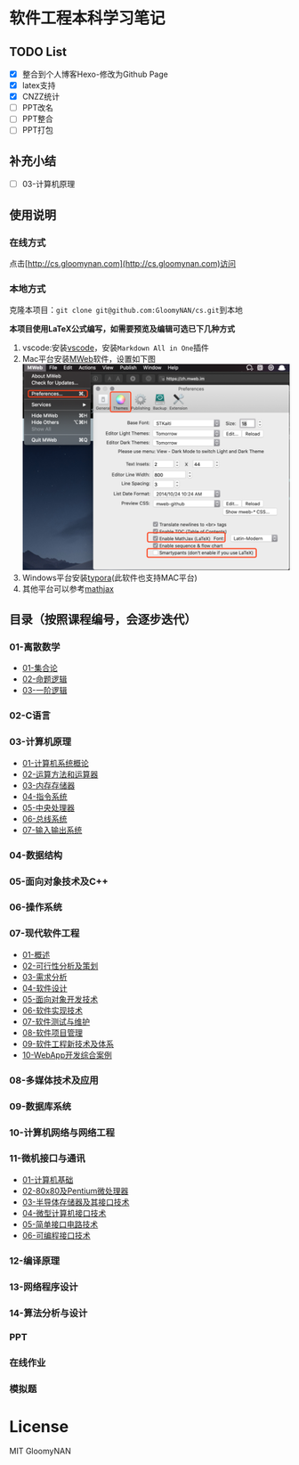 # 软件工程本科学习笔记

## TODO List

- [x] 整合到个人博客Hexo-修改为Github Page
- [x] latex支持
- [x] CNZZ统计
- [ ] PPT改名
- [ ] PPT整合
- [ ] PPT打包

## 补充小结

- [ ] 03-计算机原理

## 使用说明

### 在线方式

点击[http://cs.gloomynan.com](http://cs.gloomynan.com)访问

### 本地方式

克隆本项目：`git clone git@github.com:GloomyNAN/cs.git`到本地

**本项目使用LaTeX公式编写，如需要预览及编辑可选已下几种方式**

1. vscode:安装[vscode](https://code.visualstudio.com/)，安装`Markdown All in One`插件
2. Mac平台安装[MWeb](https://zh.mweb.im)软件，设置如下图
   ![MWeb设置](./assets/mweb-config.png)
3. Windows平台安装[typora](https://www.typora.io)(此软件也支持MAC平台)
3. 其他平台可以参考[mathjax](https://www.mathjax.org)

## 目录（按照课程编号，会逐步迭代）

### 01-离散数学

- [01-集合论](./01-离散数学/离散数学01-集合论.md)
- [02-命题逻辑](./01-离散数学/离散数学02-命题逻辑.md)
- [03-一阶逻辑](./01-离散数学/离散数学03-一阶逻辑.md)

### 02-C语言

### 03-计算机原理

- [01-计算机系统概论](./03-计算机原理/计算机原理01-计算机系统概论.md)
- [02-运算方法和运算器](./03-计算机原理/计算机原理02-运算方法和运算器.md)
- [03-内存存储器](./03-计算机原理/计算机原理03-内存存储器.md)
- [04-指令系统](./03-计算机原理/计算机原理04-指令系统.md)
- [05-中央处理器](./03-计算机原理/计算机原理05-中央处理器.md)
- [06-总线系统](./03-计算机原理/计算机原理06-总线系统.md)
- [07-输入输出系统](./03-计算机原理/计算机原理07-输入输出系统.md)

### 04-数据结构

### 05-面向对象技术及C++

### 06-操作系统

### 07-现代软件工程

- [01-概述](./07-现代软件工程/现代软件工程01-概述.md)
- [02-可行性分析及策划](./07-现代软件工程/现代软件工程02-可行性分析及策划.md)
- [03-需求分析](./07-现代软件工程/现代软件工程03-需求分析.md)
- [04-软件设计](./07-现代软件工程/现代软件工程04-软件设计.md)
- [05-面向对象开发技术](./07-现代软件工程/现代软件工程05-面向对象开发技术.md)
- [06-软件实现技术](./07-现代软件工程/现代软件工程06-软件实现技术.md)
- [07-软件测试与维护](./07-现代软件工程/现代软件工程07-软件测试与维护.md)
- [08-软件项目管理](./07-现代软件工程/现代软件工程08-软件项目管理.md)
- [09-软件工程新技术及体系](./07-现代软件工程/现代软件工程09-软件工程新技术及体系.md)
- [10-WebApp开发综合案例](./07-现代软件工程/现代软件工程10-WebApp开发综合案例.md)

### 08-多媒体技术及应用

### 09-数据库系统

### 10-计算机网络与网络工程

### 11-微机接口与通讯

- [01-计算机基础](./11-微机接口与通讯/微机接口与通讯01-计算机基础.md)
- [02-80x80及Pentium微处理器](./11-微机接口与通讯/微机接口与通讯02-80x80及Pentium微处理器.md)
- [03-半导体存储器及其接口技术](./11-微机接口与通讯/微机接口与通讯03-半导体存储器及其接口技术.md)
- [04-微型计算机接口技术](./11-微机接口与通讯/微机接口与通讯04-微型计算机接口技术.md)
- [05-简单接口电路技术](./11-微机接口与通讯/微机接口与通讯05-简单接口电路技术.md)
- [06-可编程接口技术](./11-微机接口与通讯/微机接口与通讯06-可编程接口技术.md)

### 12-编译原理

### 13-网络程序设计

### 14-算法分析与设计

### PPT

### 在线作业

### 模拟题

# License

MIT GloomyNAN

